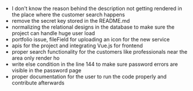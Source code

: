 - I don't know the reason behind the description not getting rendered in the place where the customer search happens
- remove the secret key stored in the README.md
- normalizing the relational designs in the database to make sure the project can handle huge user load
- portfolio issue, fileField for uploading an icon for the new service
- apis for the project and integrating Vue.js for frontend
- proper search functionality for the customers like professionals near the area only render ho
- write else condition in the line 144 to make sure password errors are visible in the password page
- proper documentation for the user to run the code properly and contribute afterwards